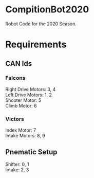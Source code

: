 # CompitionBot2020
Robot Code for the 2020 Season.

# Requirements
## CAN Ids
### Falcons
Right Drive Motors: 3, 4  
Left Drive Motors: 1, 2  
Shooter Motor: 5  
Climb Motor: 6
### Victors
Index Motor: 7  
Intake Motors: 8, 9

## Pnematic Setup
Shifter: 0, 1  
Intake: 2, 3
